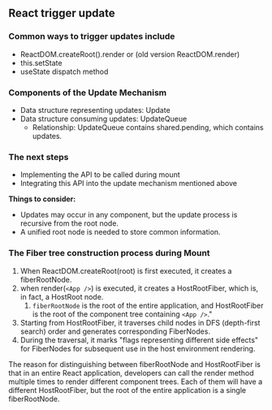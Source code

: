 ## React trigger update

### Common ways to trigger updates include
- ReactDOM.createRoot().render or (old version ReactDOM.render)
- this.setState
- useState dispatch method

### Components of the Update Mechanism

- Data structure representing updates: Update
- Data structure consuming updates: UpdateQueue
  - Relationship: UpdateQueue contains shared.pending, which contains updates.

### The next steps
- Implementing the API to be called during mount
- Integrating this API into the update mechanism mentioned above

**Things to consider:**
- Updates may occur in any component, but the update process is recursive from the root node.
- A unified root node is needed to store common information.

### The Fiber tree construction process during **Mount**

1. When ReactDOM.createRoot(root) is first executed, it creates a fiberRootNode.
2. when render(`<App />`) is executed, it creates a HostRootFiber, which is, in fact, a HostRoot node.
   1. `fiberRootNode` is the root of the entire application, and HostRootFiber is the root of the component tree containing `<App />`."
3.  Starting from HostRootFiber, it traverses child nodes in DFS (depth-first search) order and generates corresponding FiberNodes.
4.  During the traversal, it marks "flags representing different side effects" for FiberNodes for subsequent use in the host environment rendering.

The reason for distinguishing between fiberRootNode and HostRootFiber is that in an entire React application, developers can call the render method multiple times to render different component trees. Each of them will have a different HostRootFiber, but the root of the entire application is a single fiberRootNode.